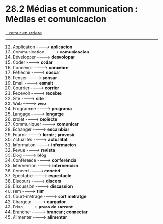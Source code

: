 # 28.2 Médias et communication : Mèdias et comunicacion

[...retour en arriere](../../../menu_fiches.md)

---

12. Application  ----> **aplicacion**
13. Communication ----> **comunicacion**
14. Développer ----> **desvolopar**
15. Coder ----> **codar**
16. Concevoir ----> **concebre**
17. Réfléchir ----> **soscar**
18. Penser ----> **pensar**
18. Email   ----> **esmalt**
19. Courrier ----> **corrièr**
20. Recevoir ----> **recebre**
21. Site ----> **site**
22. Web ----> **web**
23. Programme ----> **programa**
24. Langage ----> **lengatge**
26. projet ----> **projècte**
27. Communiquer ----> **comunicar**
28. Echanger ----> **escambiar**
29. Fournir  ----> **fornir ; provesir**
30. Actualités ----> **actualitat**
31. Information ----> **informacion**
32. Revue   ----> **revista**
33. Blog   ----> **blòg**
36. Conférence  ----> **conferéncia**
37. Intervention ----> **intervencion**
38. Concert ----> **concèrt**
39. Spectable ----> **espectacle**
40. Discours ----> **discors**
41. Discussion  ----> **discussion**
42. Film ----> **film**
43. Court-métrage ----> **cort metratge**
44. Chargeur ----> **cargador**
45. Prise ----> **presa de corrent**
46. Brancher ----> **brancar ; connectar**
47. Alimenter ----> **alimentar**